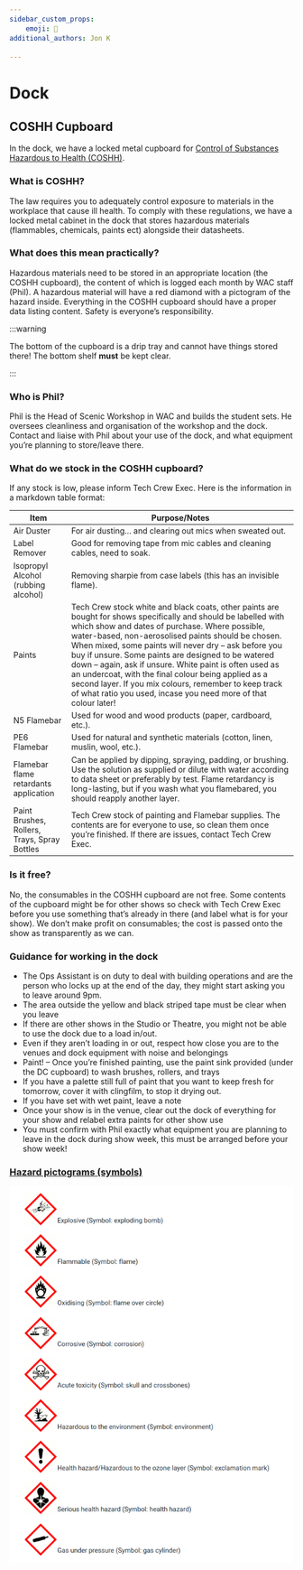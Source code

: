 ```yaml
---
sidebar_custom_props:
    emoji: 🚢
additional_authors: Jon K

---
```


# Dock

## COSHH Cupboard

In the dock, we have a locked metal cupboard for [Control of Substances Hazardous to Health (COSHH)](https://www.hse.gov.uk/coshh/).

### What is COSHH?

The law requires you to adequately control exposure to materials in the workplace that cause ill health. 
To comply with these regulations, we have a locked metal cabinet in the dock that stores hazardous materials (flammables, chemicals, paints ect) alongside their datasheets.

### What does this mean practically?

Hazardous materials need to be stored in an appropriate location (the COSHH cupboard), the content of which is logged each month by WAC staff (Phil). A hazardous material will have a red diamond with a pictogram of the hazard inside. Everything in the COSHH cupboard should have a proper data listing content. Safety is everyone’s responsibility.

:::warning

The bottom of the cupboard is a drip tray and cannot have things stored there!
The bottom shelf **must** be kept clear.

:::

### Who is Phil?

Phil is the Head of Scenic Workshop in WAC and builds the student sets. He oversees cleanliness and organisation of the workshop and the dock. Contact and liaise with Phil about your use of the dock, and what equipment you’re planning to store/leave there.

### What do we stock in the COSHH cupboard?

If any stock is low, please inform Tech Crew Exec.
Here is the information in a markdown table format:

| Item       | Purpose/Notes    |
|---------|------|
| Air Duster                                | For air dusting… and clearing out mics when sweated out.    |
| Label Remover                             | Good for removing tape from mic cables and cleaning cables, need to soak. |
| Isopropyl Alcohol (rubbing alcohol)       | Removing sharpie from case labels (this has an invisible flame). |
| Paints                                    | Tech Crew stock white and black coats, other paints are bought for shows specifically and should be labelled with which show and dates of purchase. Where possible, water-based, non-aerosolised paints should be chosen. When mixed, some paints will never dry – ask before you buy if unsure. Some paints are designed to be watered down – again, ask if unsure. White paint is often used as an undercoat, with the final colour being applied as a second layer. If you mix colours, remember to keep track of what ratio you used, incase you need more of that colour later! |
| N5 Flamebar                               | Used for wood and wood products (paper, cardboard, etc.). |
| PE6 Flamebar                              | Used for natural and synthetic materials (cotton, linen, muslin, wool, etc.).  |
| Flamebar flame retardants application     | Can be applied by dipping, spraying, padding, or brushing. Use the solution as supplied or dilute with water according to data sheet or preferably by test. Flame retardancy is long-lasting, but if you wash what you flamebared, you should reapply another layer. |
| Paint Brushes, Rollers, Trays, Spray Bottles | Tech Crew stock of painting and Flamebar supplies. The contents are for everyone to use, so clean them once you’re finished. If there are issues, contact Tech Crew Exec. |


### Is it free?

No, the consumables in the COSHH cupboard are not free. Some contents of the cupboard might be for other shows so check with Tech Crew Exec before you use something that’s already in there (and label what is for your show). We don’t make profit on consumables; the cost is passed onto the show as transparently as we can.



### Guidance for working in the dock

- The Ops Assistant is on duty to deal with building operations and are the person who locks up at the end of the day, they might start asking you to leave around 9pm. 
- The area outside the yellow and black striped tape must be clear when you leave
- If there are other shows in the Studio or Theatre, you might not be able to use the dock due to a load in/out.
- Even if they aren’t loading in or out, respect how close you are to the venues and dock equipment with noise and belongings
- Paint! – Once you’re finished painting, use the paint sink provided (under the DC cupboard) to wash brushes, rollers, and trays
- If you have a palette still full of paint that you want to keep fresh for tomorrow, cover it with clingfilm, to stop it drying out.
- If you have set with wet paint, leave a note
- Once your show is in the venue, clear out the dock of everything for your show and relabel extra paints for other show use
- You must confirm with Phil exactly what equipment you are planning to leave in the dock during show week, this must be arranged before your show week!

### [Hazard pictograms (symbols)](https://www.hse.gov.uk/chemical-classification/labelling-packaging/hazard-symbols-hazard-pictograms.htm)

![Hazard pictograms](./hazard-symbols.png)

